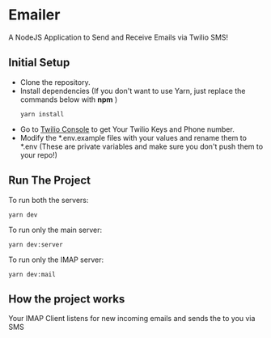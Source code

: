 # Emailer
A NodeJS Application to Send and Receive Emails via Twilio SMS!

## Initial Setup
- Clone the repository.
- Install dependencies (If you don't want to use Yarn, just replace the commands below with **npm** )
  ```
  yarn install
  ```
- Go to [Twilio Console](https://www.twilio.com/console) to get Your Twilio Keys and Phone number.
- Modify the *.env.example files with your values and rename them to *.env (These are private variables and make sure you don't push them to your repo!)

## Run The Project
To run both the servers:
```
yarn dev
```
To run only the main server:
```
yarn dev:server
```
To run only the IMAP server:
```
yarn dev:mail
```
## How the project works
Your IMAP Client listens for new incoming emails and sends the to you via SMS

